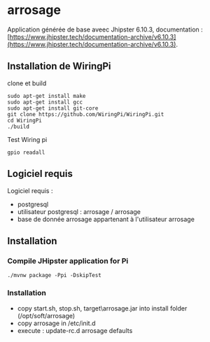 # arrosage

Application générée de base aveec Jhipster 6.10.3, documentation :  [https://www.jhipster.tech/documentation-archive/v6.10.3](https://www.jhipster.tech/documentation-archive/v6.10.3).

## Installation de WiringPi

clone et build
```
sudo apt-get install make
sudo apt-get install gcc
sudo apt-get install git-core
git clone https://github.com/WiringPi/WiringPi.git
cd WiringPi
./build
```
Test Wiring pi

```
gpio readall
```
## Logiciel requis
Logiciel requis : 
- postgresql 
- utilisateur postgresql : arrosage / arrosage
- base de donnée arrosage appartenant à l'utilisateur arrosage

## Installation
### Compile JHipster application for Pi 
```
./mvnw package -Ppi -DskipTest
```

### Installation
- copy start.sh, stop.sh, target\arrosage.jar into install folder (/opt/soft/arrosage)
- copy arrosage in /etc/init.d
- execute : update-rc.d arrosage defaults
